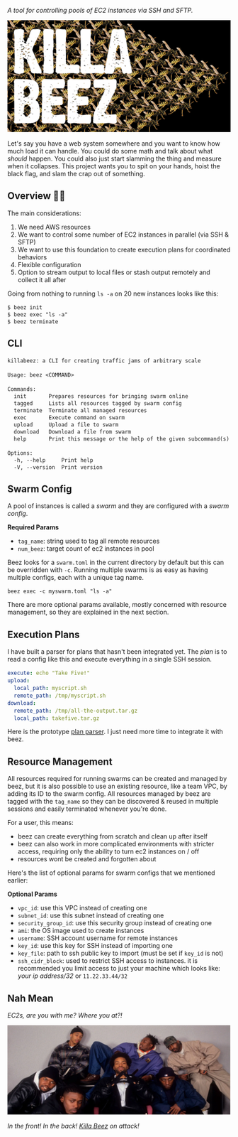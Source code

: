 _A tool for controlling pools of EC2 instances via SSH and SFTP._

![the words "killa beez" are on top of a swarm of robotic bees](docs/killabeez.jpg)

Let's say you have a web system somewhere and you want to know how much load it can handle. You could do some math and talk about what _should_ happen. You could also just start slamming the thing and measure when it collapses. This project wants you to spit on your hands, hoist the black flag, and slam the crap out of something.


## Overview 🏴‍☠️

The main considerations:

1. We need AWS resources
2. We want to control some number of EC2 instances in parallel (via SSH & SFTP)
3. We want to use this foundation to create execution plans for coordinated behaviors
4. Flexible configuration
5. Option to stream output to local files or stash output remotely and collect it all after

Going from nothing to running `ls -a` on 20 new instances looks like this:

```
$ beez init
$ beez exec "ls -a"
$ beez terminate
```


## CLI

```
killabeez: a CLI for creating traffic jams of arbitrary scale

Usage: beez <COMMAND>

Commands:
  init       Prepares resources for bringing swarm online
  tagged     Lists all resources tagged by swarm config
  terminate  Terminate all managed resources
  exec       Execute command on swarm
  upload     Upload a file to swarm
  download   Download a file from swarm
  help       Print this message or the help of the given subcommand(s)

Options:
  -h, --help     Print help
  -V, --version  Print version
```


## Swarm Config

A pool of instances is called a _swarm_ and they are configured with a _swarm config_.

**Required Params**

- `tag_name`: string used to tag all remote resources
- `num_beez`: target count of ec2 instances in pool

Beez looks for a `swarm.toml` in the current directory by default but this can be overridden with `-c`. Running multiple swarms is as easy as having multiple configs, each with a unique tag name.

```
beez exec -c myswarm.toml "ls -a"
```

There are more optional params available, mostly concerned with resource management, so they are explained in the next section.


## Execution Plans

I have built a parser for plans that hasn't been integrated yet. The _plan_ is to read a config like this and execute everything in a single SSH session.

```yaml
execute: echo "Take Five!"
upload:
  local_path: myscript.sh
  remote_path: /tmp/myscript.sh
download:
  remote_path: /tmp/all-the-output.tar.gz
  local_path: takefive.tar.gz
```

Here is the prototype [plan parser](https://gist.github.com/jmsdnns/a83255fa1b0f0232e91c96f205a6a4ea). I just need more time to integrate it with beez.


## Resource Management

All resources required for running swarms can be created and managed by beez, but it is also possible to use an existing resource, like a team VPC, by adding its ID to the swarm config. All resources managed by beez are tagged with the `tag_name` so they can be discovered & reused in multiple sessions and easily terminated whenever you're done.

For a user, this means:

- beez can create everything from scratch and clean up after itself
- beez can also work in more complicated environments with stricter access, requiring only the ability to turn ec2 instances on / off
- resources wont be created and forgotten about

Here's the list of optional params for swarm configs that we mentioned earlier:

**Optional Params**
- `vpc_id`: use this VPC instead of creating one
- `subnet_id`: use this subnet instead of creating one
- `security_group_id`: use this security group instead of creating one
- `ami`: the OS image used to create instances
- `username`: SSH account username for remote instances
- `key_id`: use this key for SSH instead of importing one
- `key_file`: path to ssh public key to import (must be set if `key_id` is not)
- `ssh_cidr_block`: used to restrict SSH access to instances. it is recommended you limit access to just your machine which looks like: _your ip address/32_ or `11.22.33.44/32`



## Nah Mean

_EC2s, are you with me? Where you at?!_<br/>

![WU TANG](docs/wutang.jpg)

_In the front! In the back! [Killa Beez](https://youtu.be/pJk0p-98Xzc) on attack!_

